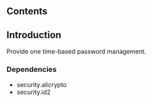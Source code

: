 ## Contents

## Introduction
Provide one time-based password management.

### Dependencies
- security.alicrypto
- security.id2

